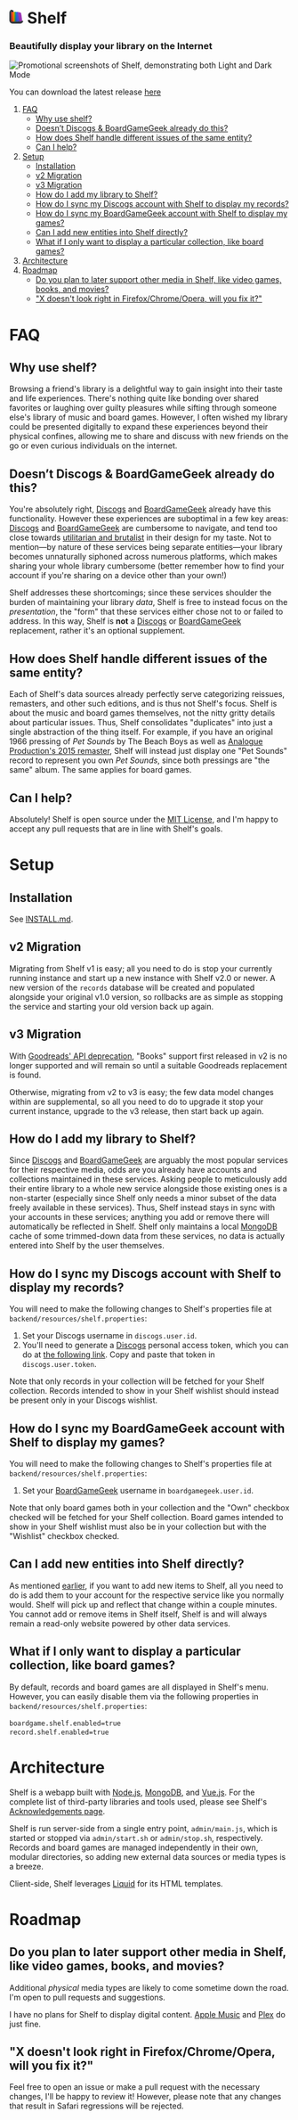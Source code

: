 <h1><img height="25" src="https://raw.githubusercontent.com/barrowclift/shelf/master/frontend/static/images/logo/logo.png" /> Shelf</h1>

### Beautifully display your library on the Internet

<picture>
  <source type="image/webp" srcset="https://cargo.barrowclift.me/projects/code/shelf/shelf-promo.webp">
  <img type="image/jpeg" alt="Promotional screenshots of Shelf, demonstrating both Light and Dark Mode" title="Promotional screenshots of Shelf, demonstrating both Light and Dark Mode" src="https://cargo.barrowclift.me/projects/code/shelf/shelf-promo.jpg">
</picture>

You can download the latest release [here](https://github.com/barrowclift/shelf/releases/latest)

1. [FAQ](#faq)
    * [Why use shelf?](#why-use-shelf)
    * [Doesn’t Discogs & BoardGameGeek already do this?](#doesnt-discogs--boardgamegeek-already-do-this)
    * [How does Shelf handle different issues of the same entity?](#how-does-shelf-handle-different-issues-of-the-same-entity)
    * [Can I help?](#can-i-help)
2. [Setup](#setup)
    * [Installation](#installation)
    * [v2 Migration](#v2-migration)
    * [v3 Migration](#v3-migration)
    * [How do I add my library to Shelf?](#how-do-i-add-my-library-to-shelf)
    * [How do I sync my Discogs account with Shelf to display my records?](#how-do-i-sync-my-discogs-account-with-shelf-to-display-my-records)
    * [How do I sync my BoardGameGeek account with Shelf to display my games?](#how-do-i-sync-my-boardgamegeek-account-with-shelf-to-display-my-games)
    * [Can I add new entities into Shelf directly?](#can-i-add-new-entities-into-shelf-directly)
    * [What if I only want to display a particular collection, like board games?](#what-if-i-only-want-to-display-a-particular-collection-like-board-games)
3. [Architecture](#architecture)
3. [Roadmap](#roadmap)
    * [Do you plan to later support other media in Shelf, like video games, books, and movies?](#do-you-plan-to-later-support-other-media-in-shelf-like-video-games-books-and-movies)
    * ["X doesn't look right in Firefox/Chrome/Opera, will you fix it?"](#x-doesnt-look-right-in-firefoxchromeopera-will-you-fix-it)

# FAQ

## Why use shelf?

Browsing a friend's library is a delightful way to gain insight into their taste and life experiences. There's nothing quite like bonding over shared favorites or laughing over guilty pleasures while sifting through someone else's library of music and board games. However, I often wished my library could be presented digitally to expand these experiences beyond their physical confines, allowing me to share and discuss with new friends on the go or even curious individuals on the internet.

## Doesn’t Discogs & BoardGameGeek already do this?

You're absolutely right, [Discogs](https://www.discogs.com) and [BoardGameGeek](https://boardgamegeek.com) already have this functionality. However these experiences are suboptimal in a few key areas: [Discogs](https://www.discogs.com) and [BoardGameGeek](https://boardgamegeek.com) are cumbersome to navigate, and tend too close towards [utilitarian and brutalist](https://en.wikipedia.org/wiki/Brutalist_architecture) in their design for my taste. Not to mention—by nature of these services being separate entities—your library becomes unnaturally siphoned across numerous platforms, which makes sharing your whole library cumbersome (better remember how to find your account if you're sharing on a device other than your own!)

Shelf addresses these shortcomings; since these services shoulder the burden of maintaining your library *data*, Shelf is free to instead focus on the *presentation*, the "form" that these services either chose not to or failed to address. In this way, Shelf is **not** a [Discogs](https://www.discogs.com) or [BoardGameGeek](https://boardgamegeek.com) replacement, rather it's an optional supplement.

## How does Shelf handle different issues of the same entity?

Each of Shelf's data sources already perfectly serve categorizing reissues, remasters, and other such editions, and is thus not Shelf's focus. Shelf is about the music and board games themselves, not the nitty gritty details about particular issues. Thus, Shelf consolidates "duplicates" into just a single abstraction of the thing itself. For example, if you have an original 1966 pressing of *Pet Sounds* by The Beach Boys as well as [Analogue Production's 2015 remaster](https://store.acousticsounds.com/d/95586/The_Beach_Boys-Pet_Sounds-200_Gram_Vinyl_Record), Shelf will instead just display one "Pet Sounds" record to represent you own *Pet Sounds*, since both pressings are "the same" album. The same applies for board games.

## Can I help?

Absolutely! Shelf is open source under the [MIT License](https://github.com/barrowclift/shelf/blob/master/LICENSE.md), and I'm happy to accept any pull requests that are in line with Shelf's goals.

# Setup

## Installation

See [INSTALL.md](https://github.com/barrowclift/shelf/blob/master/INSTALL.md).

## v2 Migration

Migrating from Shelf v1 is easy; all you need to do is stop your currently running instance and start up a new instance with Shelf v2.0 or newer. A new version of the `records` database will be created and populated alongside your original v1.0 version, so rollbacks are as simple as stopping the service and starting your old version back up again.

## v3 Migration

With [Goodreads' API deprecation](https://joealcorn.co.uk/blog/2020/goodreads-retiring-API), "Books" support first released in v2 is no longer supported and will remain so until a suitable Goodreads replacement is found.

Otherwise, migrating from v2 to v3 is easy; the few data model changes within are supplemental, so all you need to do to upgrade it stop your current instance, upgrade to the v3 release, then start back up again.

## How do I add my library to Shelf?

Since [Discogs](https://www.discogs.com) and [BoardGameGeek](https://boardgamegeek.com) are arguably the most popular services for their respective media, odds are you already have accounts and collections maintained in these services. Asking people to meticulously add their entire library to a whole new service alongside those existing ones is a non-starter (especially since Shelf only needs a minor subset of the data freely available in these services). Thus, Shelf instead stays in sync with your accounts in these services; anything you add or remove there will automatically be reflected in Shelf. Shelf only maintains a local [MongoDB](https://www.mongodb.com) cache of some trimmed-down data from these services, no data is actually entered into Shelf by the user themselves.

## How do I sync my Discogs account with Shelf to display my records?

You will need to make the following changes to Shelf's properties file at `backend/resources/shelf.properties`:

1. Set your Discogs username in `discogs.user.id`.
2. You'll need to generate a [Discogs](https://www.discogs.com) personal access token, which you can do at [the following link](https://www.discogs.com/settings/developers). Copy and paste that token in `discogs.user.token`.

Note that only records in your collection will be fetched for your Shelf collection. Records intended to show in your Shelf wishlist should instead be present only in your Discogs wishlist.

## How do I sync my BoardGameGeek account with Shelf to display my games?

You will need to make the following changes to Shelf's properties file at `backend/resources/shelf.properties`:

1. Set your [BoardGameGeek](https://boardgamegeek.com) username in `boardgamegeek.user.id`.

Note that only board games both in your collection and the "Own" checkbox checked will be fetched for your Shelf collection. Board games intended to show in your Shelf wishlist must also be in your collection but with the "Wishlist" checkbox checked.

## Can I add new entities into Shelf directly?

As mentioned [earlier](#how-do-i-add-my-library-to-shelf), if you want to add new items to Shelf, all you need to do is add them to your account for the respective service like you normally would. Shelf will pick up and reflect that change within a couple minutes. You cannot add or remove items in Shelf itself, Shelf is and will always remain a read-only website powered by other data services.

## What if I only want to display a particular collection, like board games?

By default, records and board games are all displayed in Shelf's menu. However, you can easily disable them via the following properties in `backend/resources/shelf.properties`:

```
boardgame.shelf.enabled=true
record.shelf.enabled=true
```

# Architecture

Shelf is a webapp built with [Node.js](https://nodejs.org/en/), [MongoDB](https://www.mongodb.com), and [Vue.js](https://vuejs.org). For the complete list of third-party libraries and tools used, please see Shelf's [Acknowledgements page](https://shelf.barrowclift.me/acknowledgements).

Shelf is run server-side from a single entry point, `admin/main.js`, which is started or stopped via `admin/start.sh` or `admin/stop.sh`, respectively. Records and board games are managed independently in their own, modular directories, so adding new external data sources or media types is a breeze.

Client-side, Shelf leverages [Liquid](https://shopify.github.io/liquid/) for its HTML templates.

# Roadmap

## Do you plan to later support other media in Shelf, like video games, books, and movies?

Additional _physical_ media types are likely to come sometime down the road. I'm open to pull requests and suggestions.

I have no plans for Shelf to display digital content. [Apple Music](https://www.apple.com/music/) and [Plex](https://www.plex.tv) do just fine.

## "X doesn't look right in Firefox/Chrome/Opera, will you fix it?"

Feel free to open an issue or make a pull request with the necessary changes, I'll be happy to review it! However, please note that any changes that result in Safari regressions will be rejected.